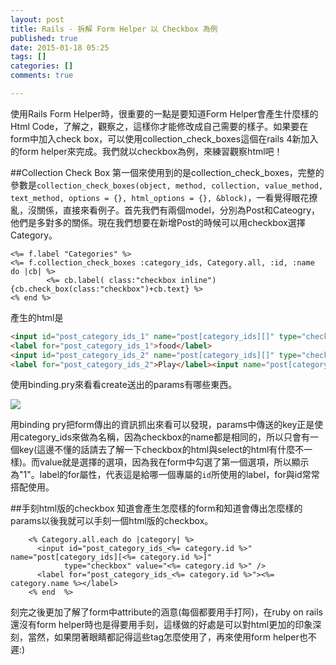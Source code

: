 ```yaml
---
layout: post
title: Rails - 拆解 Form Helper 以 Checkbox 為例
published: true
date: 2015-01-18 05:25
tags: []
categories: []
comments: true

---
```

使用Rails Form Helper時，很重要的一點是要知道Form Helper會產生什麼樣的Html Code，了解之，觀察之，這樣你才能修改成自己需要的樣子。如果要在form中加入check box，可以使用collection_check_boxes這個在rails 4新加入的form helper來完成。我們就以checkbox為例，來練習觀察html吧！

##Collection Check Box
第一個來使用到的是collection_check_boxes，完整的參數是`collection_check_boxes(object, method, collection, value_method, text_method, options = {}, html_options = {}, &block)`，一看覺得眼花撩亂，沒關係，直接來看例子。首先我們有兩個model，分別為Post和Cateogry，他們是多對多的關係。現在我們想要在新增Post的時候可以用checkbox選擇Category。

```erb
<%= f.label "Categories" %>
<%= f.collection_check_boxes :category_ids, Category.all, :id, :name do |cb| %>
		<%= cb.label( class:"checkbox inline"){cb.check_box(class:"checkbox")+cb.text} %>
<% end %>
```
產生的html是
```html
<input id="post_category_ids_1" name="post[category_ids][]" type="checkbox" value="1">
<label for="post_category_ids_1">food</label>
<input id="post_category_ids_2" name="post[category_ids][]" type="checkbox" value="2">
<label for="post_category_ids_2">Play</label><input name="post[category_ids][]" type="hidden" value="">
```
使用binding.pry來看看create送出的params有哪些東西。

![](https://lh5.googleusercontent.com/prEm9rc0sIHt53jGcgC-dy7Ej3hjESh1-XymMINIzWE=w1743-h143-no)

用binding pry把form傳出的資訊抓出來看可以發現，params中傳送的key正是使用category_ids來做為名稱，因為checkbox的name都是相同的，所以只會有一個key(這邊不懂的話請去了解一下checkbox的html與select的html有什麼不一樣)。而value就是選擇的選項，因為我在form中勾選了第一個選項，所以顯示為"1"。label的for屬性，代表這是給哪一個專屬的`id`所使用的label，for與id常常搭配使用。

##手刻html版的checkbox
知道會產生怎麼樣的form和知道會傳出怎麼樣的params以後我就可以手刻一個html版的checkbox。
```erb
    <% Category.all.each do |category| %>
      <input id="post_category_ids_<%= category.id %>" name="post[category_ids][<%= category.id %>]"
            type="checkbox" value="<%= category.id %>" />
      <label for="post_category_ids_<%= category.id %>"><%= category.name %></label>
    <% end  %>
```
刻完之後更加了解了form中attribute的涵意(每個都要用手打阿)，在ruby on rails還沒有form helper時也是得要用手刻，這樣做的好處是可以對html更加的印象深刻，當然，如果閉著眼睛都記得這些tag怎麼使用了，再來使用form helper也不遲:)